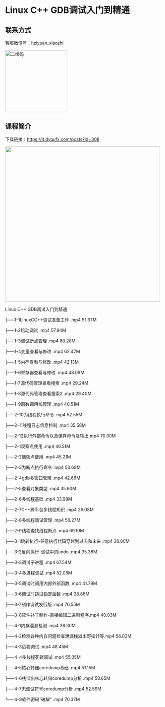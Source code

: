 # Linux C++ GDB调试入门到精通

## 联系方式

客服微信号：itziyuan_xiaozhi

<img src="https://ziyuanyun.oss-cn-guangzhou.aliyuncs.com/common/20240614073449/666b82192834a.jpg" width="200" height="200" alt="二维码">

## 课程简介

下载链接：https://it.dyqufx.com/posts?id=308

<img src="https://ziyuanyun.oss-cn-guangzhou.aliyuncs.com/yun/20240515151806/664461ae6c75c.jpg" width="500" alt="">

  Linux C++ GDB调试入门到精通



 ├──1-1LinuxCC++调试准备工作 .mp4 51.67M

 ├──1-2启动调试 .mp4 57.94M

 ├──1-3调试断点管理 .mp4 60.28M

 ├──1-4变量查看与修改 .mp4 62.47M

 ├──1-5内存查看与修改 .mp4 42.13M

 ├──1-6寄存器查看与修改 .mp4 48.09M

 ├──1-7源代码管理查看搜索 .mp4 29.24M

 ├──1-8源代码管理查看搜索2 .mp4 29.40M

 ├──1-9函数调用栈管理 .mp4 40.51M

 ├──2-10为线程执行命令 .mp4 52.55M

 ├──2-11线程日志信息控制 .mp4 35.58M

 ├──2-12执行外部命令以及保存命令及输出.mp4 70.00M

 ├──2-1观察点使用 .mp4 46.51M

 ├──2-2捕获点使用 .mp4 45.21M

 ├──2-3为断点执行命令 .mp4 50.69M

 ├──2-4gdb多窗口管理 .mp4 42.66M

 ├──2-5查看对象类型 .mp4 35.90M

 ├──2-6多线程基础 .mp4 33.98M

 ├──2-7C++跨平台多线程知识 .mp4 26.08M

 ├──2-8多线程调试管理 .mp4 56.27M

 ├──2-9线程查找线程断点 .mp4 69.10M

 ├──3-1跳转执行-任意执行代码穿越到过去和未来 .mp4 30.80M

 ├──3-2反向执行-调试中的undo .mp4 35.38M

 ├──3-3调试子进程 .mp4 67.54M

 ├──3-4多进程调试 .mp4 52.05M

 ├──3-5调试时调用内部外部函数 .mp4 41.79M

 ├──3-6调试时跳过指定函数 .mp4 28.86M

 ├──3-7制作调试发行版 .mp4 76.55M

 ├──3-8软件补丁制作-直接编辑二进制程序.mp4 40.03M

 ├──4-1内存泄漏检测 .mp4 36.30M

 ├──4-2检测各种内存问题检查泄漏栈溢出野指针等.mp4 56.02M

 ├──4-3远程调试 .mp4 48.45M

 ├──4-4多线程死锁调试 .mp4 55.05M

 ├──4-5核心转储coredump基础 .mp4 51.15M

 ├──4-6栈溢出核心转储coredump分析 .mp4 58.65M

 ├──4-7无调试符号coredump分析 .mp4 52.59M

 └──4-8软件密码“破解” .mp4 70.37M

  